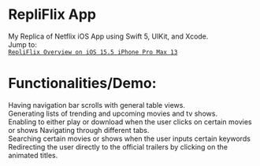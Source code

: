 # RepliFlix App
My Replica of Netflix iOS App using Swift 5, UIKit, and Xcode. <br/>
Jump to:<br/>
[`RepliFlix Overview on iOS 15.5 iPhone Pro Max 13`](https://github.com/KrystalZhang612/RepliFlix/blob/main/RepliFlix%20Overview%20on%20iOS%2015.5%20iPhone%20Pro%20Max%2013%20Simulator.png) <br/>
# Functionalities/Demo:
Having navigation bar scrolls with general table views. <br/>
Generating lists of trending and upcoming movies and tv shows. <br/> 
Enabling to either play or download when the user clicks on certain movies or shows Navigating through different tabs. <br/>
Searching certain movies or shows when the user inputs certain keywords Redirecting the user directly to the official trailers by clicking on the animated titles.<br/>

